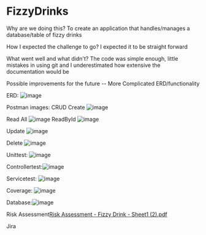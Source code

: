 # FizzyDrinks
Why are we doing this? To create an application that handles/manages a database/table of fizzy drinks

How I expected the challenge to go? I expected it to be straight forward

What went well and what didn't? The code was simple enough, little mistakes in using git and I underestimated how extensive the documentation would be

Possible improvements for the future -- More Complicated ERD/functionality

ERD: ![image](https://user-images.githubusercontent.com/95347330/153592431-b2b3937c-9353-4217-a58b-1ce571fc37f4.png)


Postman images: CRUD
Create ![image](https://user-images.githubusercontent.com/95347330/153590650-0c52a3e7-4f5c-498c-b105-0e18a32bb6d9.png)

Read All ![image](https://user-images.githubusercontent.com/95347330/153590988-5d5e5d08-2116-41fd-a9ce-d9787aae8c30.png)
ReadById ![image](https://user-images.githubusercontent.com/95347330/153591111-ac4ac37d-ae53-4985-8c24-eb8c2fb17b70.png)

Update ![image](https://user-images.githubusercontent.com/95347330/153591196-c30760bf-4c00-4a38-b187-568ea4b79d49.png)

Delete ![image](https://user-images.githubusercontent.com/95347330/153591274-4a13be77-3670-4c3c-9725-0034a8def567.png)

Unittest: ![image](https://user-images.githubusercontent.com/95347330/153593804-3c30dcb7-5400-45b9-9f8a-81adc4f286e7.png)


Controllertest:![image](https://user-images.githubusercontent.com/95347330/153593667-f5487291-b8db-4d97-a4d7-77cda73fe61b.png)


Servicetest: ![image](https://user-images.githubusercontent.com/95347330/153593939-d4ba86a9-14d3-4d43-9f3d-358b796e6d69.png)



Coverage: ![image](https://user-images.githubusercontent.com/95347330/153589465-50cffd79-1278-4f6c-abb5-8839a6283ba0.png)


Database:![image](https://user-images.githubusercontent.com/95347330/153589133-ee1bcb40-149b-417c-af81-11cd540e1bc7.png)


Risk Assessment[Risk Assessment - Fizzy Drink - Sheet1 (2).pdf](https://github.com/Ibra-Nasser/FizzyDrinks/files/8048528/Risk.Assessment.-.Fizzy.Drink.-.Sheet1.2.pdf)


Jira
